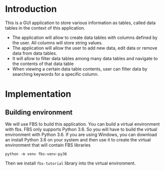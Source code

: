 # Introduction

This is a GUI application to store various information as tables, called data tables in the context of this application.

- The application will allow to create data tables with columns defined by the user. All columns will store string values.
- The application will allow the user to add new data, edit data or remove data from data tables.
- It will allow to filter data tables among many data tables and navigate to the contents of that data table
- When viewing a certain data table contents, user can filter data by searching keywords for a specific column.

# Implementation

## Building environment

We will use FBS to build this application.
You can build a virtual environment with fbs. FBS only supports Python 3.6. So you will have to build
the virtual environment with Python 3.6. If you are using Windows, you can download an install Python 3.6 on your system
and then use it to create the virtual environment that will contain FBS libraries

```
python -m venv fbs-venv-py36
```

Then we install `fbs-tutorial` library into the virtual environment.
